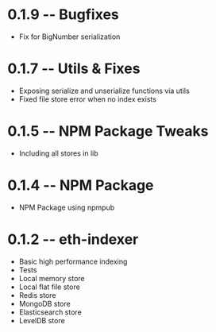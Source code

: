 
# 0.1.9 -- Bugfixes

- Fix for BigNumber serialization

# 0.1.7 -- Utils & Fixes

- Exposing serialize and unserialize functions via utils
- Fixed file store error when no index exists

# 0.1.5 -- NPM Package Tweaks

- Including all stores in lib

# 0.1.4 -- NPM Package

- NPM Package using npmpub

# 0.1.2 -- eth-indexer

- Basic high performance indexing
- Tests
- Local memory store
- Local flat file store
- Redis store
- MongoDB store
- Elasticsearch store
- LevelDB store
